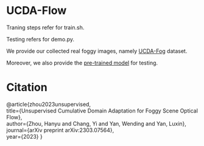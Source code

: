 # UCDA-Flow

Traning steps refer for train.sh.

Testing refers for demo.py.

We provide our collected real foggy images, namely [UCDA-Fog](https://drive.google.com/file/d/1V41omr1_k_6OcVWfAhkvzbgSaUHM26tj/view?usp=sharing) dataset.

Moreover, we also provide the [pre-trained model](https://drive.google.com/file/d/1osPP1HAA-onkwmDMLUW_s95iEGaslA7R/view?usp=drive_link) for testing.



# Citation
@article{zhou2023unsupervised, <br />
  title={Unsupervised Cumulative Domain Adaptation for Foggy Scene Optical Flow}, <br />
  author={Zhou, Hanyu and Chang, Yi and Yan, Wending and Yan, Luxin}, <br />
  journal={arXiv preprint arXiv:2303.07564}, <br />
  year={2023}
}
